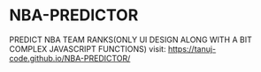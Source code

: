 # NBA-PREDICTOR
PREDICT NBA TEAM RANKS(ONLY UI DESIGN ALONG WITH A BIT COMPLEX JAVASCRIPT FUNCTIONS)
visit: https://tanuj-code.github.io/NBA-PREDICTOR/

